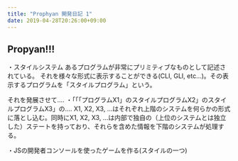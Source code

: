 ```yaml
---
title: "Prophyan 開発日記 1"
date: 2019-04-28T20:26:00+09:00
---
```


## Propyan!!!

・スタイルシステム
あるプログラムが非常にプリミティブなものとして記述されている。
それを様々な形式に表示することができる(CLI, GLI, etc...)。その表示するプログラムを「スタイルプログラム」という。

それを発展させて....
・「「「プログラムX1」のスタイルプログラムX2」のスタイルプログラムX3」の....
X1, X2, X3, ...はそれぞれ上階のシステムを何らかの形式に落とし込む。同時にX1, X2, X3, ...は内部で独自の（上位のシステムとは独立した）ステートを持っており、それらを含めた情報を下階のシステムが処理する。

・JSの開発者コンソールを使ったゲームを作る(スタイルの一つ)
